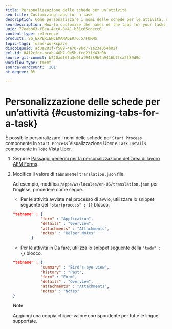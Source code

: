 ```yaml
---
title: Personalizzazione delle schede per un’attività
seo-title: Customizing tabs for a task
description: Come personalizzare i nomi delle schede per le attività, nell’area di lavoro di LiveCycle AEM Forms.
seo-description: How-to customize the names of the tabs for your tasks, in LiveCycle AEM Forms workspace.
uuid: 77eabb63-f8ea-4ec0-8a41-b51c65cdecc0
content-type: reference
products: SG_EXPERIENCEMANAGER/6.5/FORMS
topic-tags: forms-workspace
discoiquuid: ac0a281f-f589-4a70-9bc7-1a23e054b02f
exl-id: 8412cfec-bcab-40b7-9e5b-fcc211d43c0b
source-git-commit: b220adf6fa3e9faf94389b9a9416b7fca2f89d9d
workflow-type: tm+mt
source-wordcount: '101'
ht-degree: 0%

---
```


# Personalizzazione delle schede per un’attività {#customizing-tabs-for-a-task}

È possibile personalizzare i nomi delle schede per `Start Process` componente in `Start Process` Visualizzazione Uber e `Task Details` componente in `ToDo` Vista Uber.

1. Segui le [Passaggi generici per la personalizzazione dell’area di lavoro AEM Forms](/help/forms/using/generic-steps-html-workspace-customization.md).
1. Modifica il valore di `tabname`nel `translation.json` file.

   Ad esempio, modifica `/apps/ws/locales/en-US/translation.json` per l’inglese, procedere come segue.

   * Per le attività avviate nel processo di avvio, utilizzare lo snippet seguente del `"startprocess" : {}` blocco.

   ```json
   "tabname" : {
               "form" : "Application",
               "details" : "Overview",
               "attachments" : "Attachments",
               "notes" : "Helper Notes"
           }
   ```

   * Per le attività in Da fare, utilizza lo snippet seguente della `"todo" : {}` blocco.

   ```json
   "tabname" : {
               "summary" : "Bird's-eye view",
               "history" : "Past",
               "form" : "Form",
               "details" : "Overview",
               "attachments" : "Attachments",
               "notes" : "Notes"
   }
   ```

   >[!NOTE]
   >
   >Aggiungi una coppia chiave-valore corrispondente per tutte le lingue supportate.
